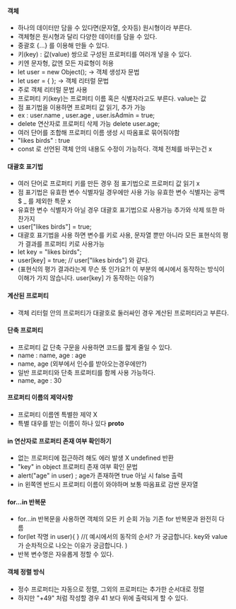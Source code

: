 #### 객체
  * 하나의 데이터만 담을 수 있다면(문자열, 숫자등) 원시형이라 부른다.
  * 객체형은 원시형과 달리 다양한 데이터를 담을 수 있다.
  * 중괄호 {...} 를 이용해 만들 수 있다.
  * 키(key) : 값(value) 쌍으로 구성된 프로퍼티를 여러개 넣을 수 있다. 
  * 키엔 문자형, 값엔 모든 자료형이 허용
  * let user = new Object();  -> 객체 생성자 문법
  * let user = { }; -> 객체 리터럴 문법
  * 주로 객체 리터럴 문법 사용
  * 프로퍼티 키(key)는 프로퍼티 이름 혹은 식별자라고도 부른다. value는 값
  * 점 표기법을 이용하면 프로퍼티 값 읽기, 추가 가능
  * ex : user.name , user.age , user.isAdmin = true;
  * delete 연산자로 프로퍼티 삭제 가능 delete user.age;
  * 여러 단어를 조합해 프로퍼티 이름 생성 시 따옴표로 묶어줘야함
  * "likes birds" : true
  * const 로 선언된 객체 안의 내용도 수정이 가능하다. 객체 전체를 바꾸는건 x 
  
#### 대괄호 표기법
  * 여러 단어로 프로퍼티 키를 만든 경우 점 표기법으로 프로퍼티 값 읽기 x 
  * 점 표기법은 유효한 변수 식별자일 경우에만 사용 가능 유효한 변수 식별자는 공백 $ _ 를 제외한 특문 x 
  * 유효한 변수 식별자가 아닐 경우 대괄호 표기법으로 사용가능 추가와 삭제 또한 마찬가지
  * user["likes birds"] = true; 
  * 대괄호 표기법을 사용 하면 변수를 키로 사용, 문자열 뿐만 아니라 모든 표현식의 평가 결과를 프로퍼티 키로 사용가능
  * let key = "likes birds";
  * user[key] = true; // user["likes birds"]  와 같다. 
  * (표현식의 평가 결과라는게 무슨 뜻 인가요?! 이 부분의 예시에서 동작하는 방식이 이해가 가지 않습니다. user[key] 가 동작하는 이유?)
 
#### 계산된 프로퍼티
  * 객체 리터럴 안의 프로퍼티가 대괄호로 둘러싸인 경우 계산된 프로퍼티라고 부른다.
 
#### 단축 프로퍼티
  * 프로퍼티 값 단축 구문을 사용하면 코드를 짧게 줄일 수 있다.
  * name : name, age : age
  * name, age (외부에서 인수를 받아오는경우에만?)
  * 일반 프로퍼티와 단축 프로퍼티를 함께 사용 가능하다.
  * name, age : 30 

#### 프로퍼티 이름의 제약사항
  * 프로퍼티 이름엔 특별한 제약 X 
  * 특별 대우를 받는 이름이 하나 있다 __proto__ 

#### in 연산자로 프로퍼티 존재 여부 확인하기
  * 없는 프로퍼티에 접근하려 해도 에러 발생 X undefined 반환 
  * "key" in object 프로퍼티 존재 여부 확인 문법 
  * alert("age" in user) ;  age가 존재하면 true 아닐 시 false 출력
  * in 왼쪽엔 반드시 프로퍼티 이름이 와야하며 보통 따옴표로 감싼 문자열

#### for...in 반복문 
  * for...in 반복문을 사용하면 객체의 모든 키 순회 가능 기존 for 반복문과 완전히 다름
  * for(let 작명 in user){ }  //( 예시에서의 동작의 순서? 가 궁금합니다. key와 value가 순차적으로 나오는 이유가 궁금합니다. )
  * 반복 변수명은 자유롭게 정할 수 있다. 

#### 객체 정렬 방식
  * 정수 프로퍼티는 자동으로 정렬, 그외의 프로퍼티는 추가한 순서대로 정렬
  * 하지만 "+49" 처럼 작성할 경우 41 보다 위에 출력되게 할 수 있다.

